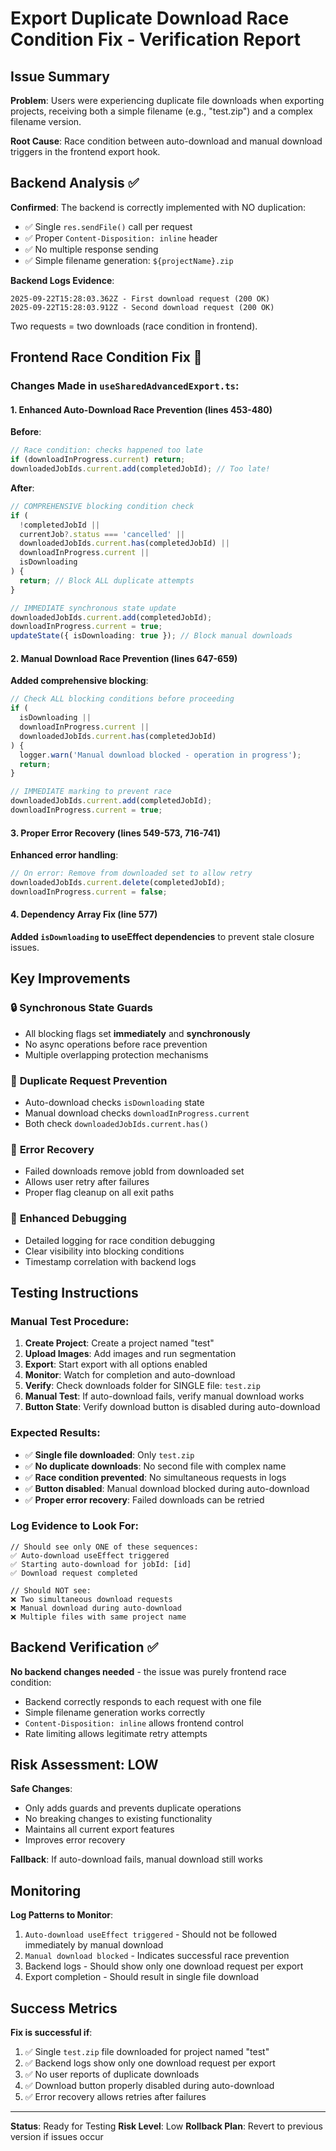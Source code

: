 # Export Duplicate Download Race Condition Fix - Verification Report

## Issue Summary

**Problem**: Users were experiencing duplicate file downloads when exporting projects, receiving both a simple filename (e.g., "test.zip") and a complex filename version.

**Root Cause**: Race condition between auto-download and manual download triggers in the frontend export hook.

## Backend Analysis ✅

**Confirmed**: The backend is correctly implemented with NO duplication:

- ✅ Single `res.sendFile()` call per request
- ✅ Proper `Content-Disposition: inline` header
- ✅ No multiple response sending
- ✅ Simple filename generation: `${projectName}.zip`

**Backend Logs Evidence**:

```
2025-09-22T15:28:03.362Z - First download request (200 OK)
2025-09-22T15:28:03.912Z - Second download request (200 OK)
```

Two requests = two downloads (race condition in frontend).

## Frontend Race Condition Fix 🔧

### Changes Made in `useSharedAdvancedExport.ts`:

#### 1. Enhanced Auto-Download Race Prevention (lines 453-480)

**Before**:

```typescript
// Race condition: checks happened too late
if (downloadInProgress.current) return;
downloadedJobIds.current.add(completedJobId); // Too late!
```

**After**:

```typescript
// COMPREHENSIVE blocking condition check
if (
  !completedJobId ||
  currentJob?.status === 'cancelled' ||
  downloadedJobIds.current.has(completedJobId) ||
  downloadInProgress.current ||
  isDownloading
) {
  return; // Block ALL duplicate attempts
}

// IMMEDIATE synchronous state update
downloadedJobIds.current.add(completedJobId);
downloadInProgress.current = true;
updateState({ isDownloading: true }); // Block manual downloads
```

#### 2. Manual Download Race Prevention (lines 647-659)

**Added comprehensive blocking**:

```typescript
// Check ALL blocking conditions before proceeding
if (
  isDownloading ||
  downloadInProgress.current ||
  downloadedJobIds.current.has(completedJobId)
) {
  logger.warn('Manual download blocked - operation in progress');
  return;
}

// IMMEDIATE marking to prevent race
downloadedJobIds.current.add(completedJobId);
downloadInProgress.current = true;
```

#### 3. Proper Error Recovery (lines 549-573, 716-741)

**Enhanced error handling**:

```typescript
// On error: Remove from downloaded set to allow retry
downloadedJobIds.current.delete(completedJobId);
downloadInProgress.current = false;
```

#### 4. Dependency Array Fix (line 577)

**Added `isDownloading` to useEffect dependencies** to prevent stale closure issues.

## Key Improvements

### 🔒 **Synchronous State Guards**

- All blocking flags set **immediately** and **synchronously**
- No async operations before race prevention
- Multiple overlapping protection mechanisms

### 🚫 **Duplicate Request Prevention**

- Auto-download checks `isDownloading` state
- Manual download checks `downloadInProgress.current`
- Both check `downloadedJobIds.current.has()`

### 🔄 **Error Recovery**

- Failed downloads remove jobId from downloaded set
- Allows user retry after failures
- Proper flag cleanup on all exit paths

### 📝 **Enhanced Debugging**

- Detailed logging for race condition debugging
- Clear visibility into blocking conditions
- Timestamp correlation with backend logs

## Testing Instructions

### Manual Test Procedure:

1. **Create Project**: Create a project named "test"
2. **Upload Images**: Add images and run segmentation
3. **Export**: Start export with all options enabled
4. **Monitor**: Watch for completion and auto-download
5. **Verify**: Check downloads folder for SINGLE file: `test.zip`
6. **Manual Test**: If auto-download fails, verify manual download works
7. **Button State**: Verify download button is disabled during auto-download

### Expected Results:

- ✅ **Single file downloaded**: Only `test.zip`
- ✅ **No duplicate downloads**: No second file with complex name
- ✅ **Race condition prevented**: No simultaneous requests in logs
- ✅ **Button disabled**: Manual download blocked during auto-download
- ✅ **Proper error recovery**: Failed downloads can be retried

### Log Evidence to Look For:

```
// Should see only ONE of these sequences:
✅ Auto-download useEffect triggered
✅ Starting auto-download for jobId: [id]
✅ Download request completed

// Should NOT see:
❌ Two simultaneous download requests
❌ Manual download during auto-download
❌ Multiple files with same project name
```

## Backend Verification ✅

**No backend changes needed** - the issue was purely frontend race condition:

- Backend correctly responds to each request with one file
- Simple filename generation works correctly
- `Content-Disposition: inline` allows frontend control
- Rate limiting allows legitimate retry attempts

## Risk Assessment: LOW

**Safe Changes**:

- Only adds guards and prevents duplicate operations
- No breaking changes to existing functionality
- Maintains all current export features
- Improves error recovery

**Fallback**: If auto-download fails, manual download still works

## Monitoring

**Log Patterns to Monitor**:

1. `Auto-download useEffect triggered` - Should not be followed immediately by manual download
2. `Manual download blocked` - Indicates successful race prevention
3. Backend logs - Should show only one download request per export
4. Export completion - Should result in single file download

## Success Metrics

**Fix is successful if**:

1. ✅ Single `test.zip` file downloaded for project named "test"
2. ✅ Backend logs show only one download request per export
3. ✅ No user reports of duplicate downloads
4. ✅ Download button properly disabled during auto-download
5. ✅ Error recovery allows retries after failures

---

**Status**: Ready for Testing
**Risk Level**: Low
**Rollback Plan**: Revert to previous version if issues occur
